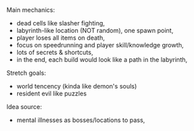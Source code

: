 Main mechanics:

- dead cells like slasher fighting,
- labyrinth-like location (NOT random), one spawn point, 
- player loses all items on death,
- focus on speedrunning and player skill/knowledge growth,
- lots of secrets & shortcuts,
- in the end, each build would look like a path in the labyrinth,


Stretch goals:
- world tencency (kinda like demon's souls)
- resident evil like puzzles


Idea source:

- mental illnesses as bosses/locations to pass,